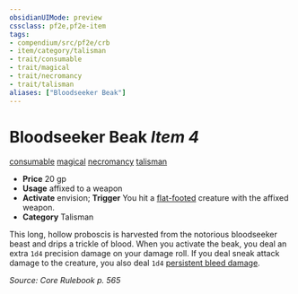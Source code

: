 ```yaml
---
obsidianUIMode: preview
cssclass: pf2e,pf2e-item
tags:
- compendium/src/pf2e/crb
- item/category/talisman
- trait/consumable
- trait/magical
- trait/necromancy
- trait/talisman
aliases: ["Bloodseeker Beak"]
---
```

# Bloodseeker Beak *Item 4*  
[consumable](../../../rules/traits/consumable.md)  [magical](../../../rules/traits/magical.md)  [necromancy](../../../rules/traits/necromancy.md)  [talisman](../../../rules/traits/talisman.md)  

- **Price** 20 gp
- **Usage** affixed to a weapon
- **Activate** envision; **Trigger** You hit a [flat-footed](../../../rules/conditions.md#Flat-footed) creature with the affixed weapon.
- **Category** Talisman

This long, hollow proboscis is harvested from the notorious bloodseeker beast and drips a trickle of blood. When you activate the beak, you deal an extra `1d4` precision damage on your damage roll. If you deal sneak attack damage to the creature, you also deal `1d4` [persistent bleed damage](../../../rules/conditions.md#Persistent%20Damage).

*Source: Core Rulebook p. 565*